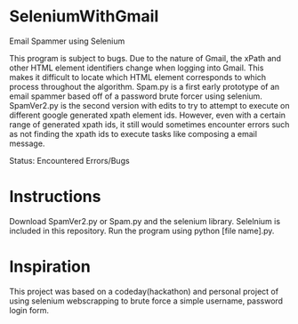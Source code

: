 # SeleniumWithGmail
Email Spammer using Selenium

This program is subject to bugs. Due to the nature of Gmail, the xPath and other HTML element identifiers change when logging into Gmail. This makes it difficult to locate which HTML element corresponds to which process throughout the algorithm. Spam.py is a first early prototype of an email spammer based off of a password brute forcer using selenium. SpamVer2.py is the second version with edits to try to attempt to execute on different google generated xpath element ids. However, even with a certain range of generated xpath ids, it still would sometimes encounter errors such as not finding the xpath ids to execute tasks like composing a email message. 

Status: Encountered Errors/Bugs

# Instructions
Download SpamVer2.py or Spam.py and the selenium library. Selelnium is included in this repository. Run the program using python [file name].py. 

# Inspiration
This project was based on a codeday(hackathon) and personal project of using selenium webscrapping to brute force a simple username, password login form.
